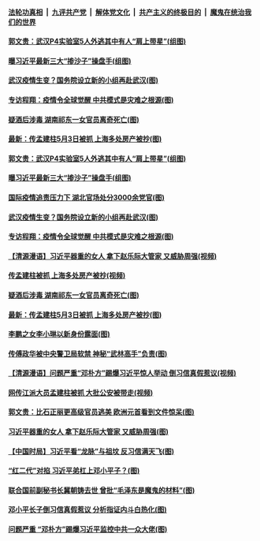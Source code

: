 ####  [法轮功真相](../../../../basic/blob/master/README.md?t=05062231) &nbsp;|&nbsp; [九评共产党](../../../../9ping.md/blob/master/README.md?t=05062231) &nbsp;|&nbsp; [解体党文化](../../../../jtdwh.md/blob/master/README.md?t=05062231)  &nbsp;|&nbsp; [共产主义的终极目的](../../../../gczydzjmd.md/blob/master/README.md?t=05062231) &nbsp;|&nbsp; [魔鬼在统治我们的世界](../../../../mgztzwmdsj.md/blob/master/README.md?t=05062231) 

#### [郭文贵：武汉P4实验室5人外逃其中有人“肩上带星”(组图)](../pages/p2/932326.md?t=05062231) 

#### [曝习近平最新三大“掺沙子”操盘手(组图)](../pages/p2/932203.md?t=05062231) 

#### [武汉疫情生变？国务院设立新的小组再赴武汉(图)](../pages/p2/932295.md?t=05062231) 

#### [专访程翔：疫情令全球觉醒 中共模式是灾难之根源(图)](../pages/p2/932256.md?t=05062231) 

#### [疑酒后涉毒 湖南祁东一女官员离奇死亡(图)](../pages/p2/932199.md?t=05062231) 

#### [最新：传孟建柱5月3日被抓 上海多处房产被抄(图)](../pages/p2/932149.md?t=05062231) 

#### [郭文贵：武汉P4实验室5人外逃其中有人“肩上带星”(组图)](../pages/p2/932326.md?t=05062231) 

#### [曝习近平最新三大“掺沙子”操盘手(组图)](../pages/p2/932203.md?t=05062231) 

#### [国际疫情追责压力下 湖北官场处分3000余党官(图)](../pages/p2/932315.md?t=05062231) 

#### [武汉疫情生变？国务院设立新的小组再赴武汉(图)](../pages/p2/932295.md?t=05062231) 

#### [专访程翔：疫情令全球觉醒 中共模式是灾难之根源(图)](../pages/p2/932256.md?t=05062231) 

#### [【清源漫语】习近平器重的女人 拿下赵乐际大管家 又威胁周强(视频)](../pages/p2/932221.md?t=05062231) 

#### [传孟建柱被抓 上海多处房产被抄(视频)](../pages/p2/932187.md?t=05062231) 

#### [疑酒后涉毒 湖南祁东一女官员离奇死亡(图)](../pages/p2/932199.md?t=05062231) 

#### [最新：传孟建柱5月3日被抓 上海多处房产被抄(图)](../pages/p2/932149.md?t=05062231) 

#### [李鹏之女李小琳以新身份露面(图)](../pages/p2/931973.md?t=05062231) 

#### [传傅政华被中央警卫局软禁 神秘“武林高手”负责(图)](../pages/p2/932162.md?t=05062231) 

#### [【清源漫语】问题严重“邓朴方”踢爆习近平惊人举动 倒习信真假惹议(视频)](../pages/p2/932109.md?t=05062231) 

#### [网传江派大员孟建柱被抓 大批公安被带走(视频)](../pages/p2/932082.md?t=05062231) 

#### [郭文贵：比石正丽更高级官员逃美 欧洲元首看到文件惊呆(图)](../pages/p2/932066.md?t=05062231) 

#### [习近平器重的女人 拿下赵乐际大管家 又威胁周强(图)](../pages/p2/932061.md?t=05062231) 

#### [【中国时局】习近平看“龙脉”与祖坟 反习信满天飞(图)](../pages/p2/932014.md?t=05062231) 

#### [“红二代”对掐 习近平弟杠上邓小平子？(图)](../pages/p2/932004.md?t=05062231) 

#### [联合国前副秘书长冀朝铸去世 曾批“毛泽东是魔鬼的材料”(图)](../pages/p2/932020.md?t=05062231) 

#### [邓小平长子倒习信真假惹议 分析指证内斗白热化(图)](../pages/p2/931977.md?t=05062231) 

#### [问题严重 “邓朴方”踢爆习近平监控中共一众大佬(图)](../pages/p2/931954.md?t=05062231) 

